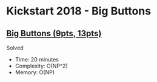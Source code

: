 # Kickstart 2018 - Big Buttons

## [Big Buttons (9pts, 13pts)](https://codingcompetitions.withgoogle.com/kickstart/round/0000000000050ee2/0000000000051136)

Solved

* Time: 20 minutes
* Complexity: O(NP^2)
* Memory: O(NP)

